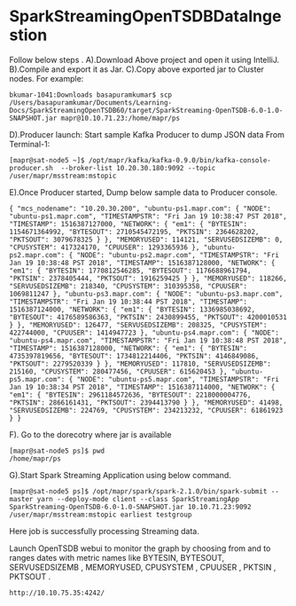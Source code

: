 # SparkStreamingOpenTSDBDataIngestion

Follow below steps .
A).Download  Above project and open it using IntelliJ.
B).Compile and export it as Jar.
C).Copy above exported jar to Cluster nodes.
For example:
```
bkumar-1041:Downloads basapuramkumar$ scp /Users/basapuramkumar/Documents/Learning-Docs/SparkStreamingOpenTSDB60/target/SparkStreaming-OpenTSDB-6.0-1.0-SNAPSHOT.jar mapr@10.10.71.23:/home/mapr/ps
```
D).Producer launch:
Start sample Kafka Producer to dump JSON data 
From Terminal-1:
```
[mapr@sat-node5 ~]$ /opt/mapr/kafka/kafka-0.9.0/bin/kafka-console-producer.sh  --broker-list 10.20.30.180:9092 --topic /user/mapr/msstream:mstopic
```
E).Once Producer started, Dump below sample data to Producer console.

```
{ "mcs_nodename": "10.20.30.200", "ubuntu-ps1.mapr.com": { "NODE": "ubuntu-ps1.mapr.com", "TIMESTAMPSTR": "Fri Jan 19 10:38:47 PST 2018", "TIMESTAMP": 1516387127000, "NETWORK": { "em1": { "BYTESIN": 1154671364992, "BYTESOUT": 2710545472195, "PKTSIN": 2364628202, "PKTSOUT": 3079678325 } }, "MEMORYUSED": 114121, "SERVUSEDSIZEMB": 0, "CPUSYSTEM": 417324170, "CPUUSER": 1293365936 }, "ubuntu-ps2.mapr.com": { "NODE": "ubuntu-ps2.mapr.com", "TIMESTAMPSTR": "Fri Jan 19 10:38:48 PST 2018", "TIMESTAMP": 1516387128000, "NETWORK": { "em1": { "BYTESIN": 1770812546285, "BYTESOUT": 1176688961794, "PKTSIN": 2378405444, "PKTSOUT": 1916259425 } }, "MEMORYUSED": 118266, "SERVUSEDSIZEMB": 218340, "CPUSYSTEM": 310395358, "CPUUSER": 1069811247 }, "ubuntu-ps3.mapr.com": { "NODE": "ubuntu-ps3.mapr.com", "TIMESTAMPSTR": "Fri Jan 19 10:38:44 PST 2018", "TIMESTAMP": 1516387124000, "NETWORK": { "em1": { "BYTESIN": 1336985038692, "BYTESOUT": 4176589586363, "PKTSIN": 2430899455, "PKTSOUT": 4200010531 } }, "MEMORYUSED": 126477, "SERVUSEDSIZEMB": 208325, "CPUSYSTEM": 422744000, "CPUUSER": 1414947723 }, "ubuntu-ps4.mapr.com": { "NODE": "ubuntu-ps4.mapr.com", "TIMESTAMPSTR": "Fri Jan 19 10:38:48 PST 2018", "TIMESTAMP": 1516387128000, "NETWORK": { "em1": { "BYTESIN": 4735397819656, "BYTESOUT": 1734812214406, "PKTSIN": 4146849086, "PKTSOUT": 2279520339 } }, "MEMORYUSED": 117810, "SERVUSEDSIZEMB": 215160, "CPUSYSTEM": 280477456, "CPUUSER": 615620453 }, "ubuntu-ps5.mapr.com": { "NODE": "ubuntu-ps5.mapr.com", "TIMESTAMPSTR": "Fri Jan 19 10:38:34 PST 2018", "TIMESTAMP": 1516387114000, "NETWORK": { "em1": { "BYTESIN": 2961184572636, "BYTESOUT": 2218000004776, "PKTSIN": 2866161431, "PKTSOUT": 2394413790 } }, "MEMORYUSED": 41498, "SERVUSEDSIZEMB": 224769, "CPUSYSTEM": 234213232, "CPUUSER": 61861923 } }
```

F). Go to the dorecotry where jar is available
```
[mapr@sat-node5 ps]$ pwd
/home/mapr/ps
```
G).Start Spark Streaming Application using below command.
```
[mapr@sat-node5 ps]$ /opt/mapr/spark/spark-2.1.0/bin/spark-submit --master yarn --deploy-mode client --class SparkStreamingApp SparkStreaming-OpenTSDB-6.0-1.0-SNAPSHOT.jar 10.10.71.23:9092 /user/mapr/msstream:mstopic earliest testgroup
```

Here job is successfully processing Streaming data.

Launch OpenTSDB webui to monitor the graph by choosing from and to ranges dates with metric names  like BYTESIN, BYTESOUT, SERVUSEDSIZEMB , MEMORYUSED, CPUSYSTEM , CPUUSER , PKTSIN , PKTSOUT .
```
http://10.10.75.35:4242/
```


